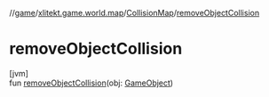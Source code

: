 //[game](../../../index.md)/[xlitekt.game.world.map](../index.md)/[CollisionMap](index.md)/[removeObjectCollision](remove-object-collision.md)

# removeObjectCollision

[jvm]\
fun [removeObjectCollision](remove-object-collision.md)(obj: [GameObject](../-game-object/index.md))
